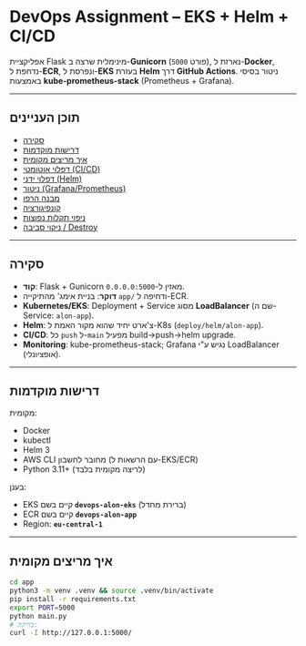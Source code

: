 # DevOps Assignment – EKS + Helm + CI/CD

אפליקציית Flask מינימלית שרצה ב-**Gunicorn** (פורט `5000`), נארזת ל-**Docker**, נדחפת ל-**ECR**, ונפרסת ל-**EKS** בעזרת **Helm** דרך **GitHub Actions**. ניטור בסיסי באמצעות **kube-prometheus-stack** (Prometheus + Grafana).

---

## תוכן העניינים
- [סקירה](#סקירה)
- [דרישות מוקדמות](#דרישות-מוקדמות)
- [איך מריצים מקומית](#איך-מריצים-מקומית)
- [דפלוי אוטומטי (CI/CD)](#דפלוי-אוטומטי-cicd)
- [דפלוי ידני (Helm)](#דפלוי-ידני-helm)
- [ניטור (Grafana/Prometheus)](#ניטור-grafanaprometheus)
- [מבנה הרפו](#מבנה-הרפו)
- [קונפיגורציה](#קונפיגורציה)
- [ניפוי תקלות נפוצות](#ניפוי-תקלות-נפוצות)
- [ניקוי סביבה / Destroy](#ניקוי-סביבה--destroy)

---

## סקירה
- **קוד**: Flask + Gunicorn מאזין ל-`0.0.0.0:5000`.
- **דוקר**: בניית אימג' מהתיקייה `app/` ודחיפה ל-ECR.
- **Kubernetes/EKS**: Deployment + Service מסוג **LoadBalancer** (שם ה-Service: `alon-app`).
- **Helm**: צ'ארט יחיד שהוא מקור האמת ל-K8s (`deploy/helm/alon-app`).
- **CI/CD**: כל `push` ל-`main` מפעיל build→push→helm upgrade.
- **Monitoring**: kube-prometheus-stack; Grafana נגיש ע"י LoadBalancer (אופציונלי).

---

## דרישות מוקדמות
מקומית:
- Docker
- kubectl
- Helm 3
- AWS CLI מחובר לחשבון (עם הרשאות ל-EKS/ECR)
- Python 3.11+ (לריצה מקומית בלבד)

בענן:
- EKS קיים בשם **`devops-alon-eks`** (ברירת מחדל)
- ECR קיים בשם **`devops-alon-app`**
- Region: **`eu-central-1`**

---

## איך מריצים מקומית
```bash
cd app
python3 -m venv .venv && source .venv/bin/activate
pip install -r requirements.txt
export PORT=5000
python main.py
# בדיקה:
curl -I http://127.0.0.1:5000/

